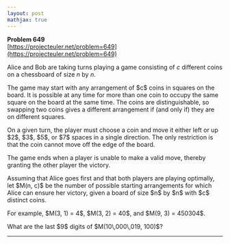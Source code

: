 ```yaml
---
layout: post
mathjax: true
---
```

**Problem 649**  
[https://projecteuler.net/problem=649](https://projecteuler.net/problem=649)

Alice and Bob are taking turns playing a game consisting of $c$ different coins on a chessboard of size $n$ by $n$.

<p>The game may start with any arrangement of $c$ coins in squares on the board. It is possible at any time for more than one coin to occupy the same square on the board at the same time. The coins are distinguishable, so swapping two coins gives a different arrangement if (and only if) they are on different squares.</p>

<p>On a given turn, the player must choose a coin and move it either left or up $2$, $3$, $5$, or $7$ spaces in a single direction. The only restriction is that the coin cannot move off the edge of the board.</p>

<p>The game ends when a player is unable to make a valid move, thereby granting the other player the victory.</p>

<p>Assuming that Alice goes first and that both players are playing optimally, let $M(n, c)$ be the number of possible starting arrangements for which Alice can ensure her victory, given a board of size $n$ by $n$ with $c$ distinct coins.</p>

<p>For example, $M(3, 1) = 4$, $M(3, 2) = 40$, and $M(9, 3) = 450304$.</p>

<p>What are the last $9$ digits of $M(10\,000\,019, 100)$?</p>

---
